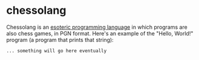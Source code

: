 # chessolang

Chessolang is an [esoteric programming language](http://esolangs.org/) in which
programs are also chess games, in PGN format. Here's an example of the "Hello,
World!" program (a program that prints that string):

    ... something will go here eventually
